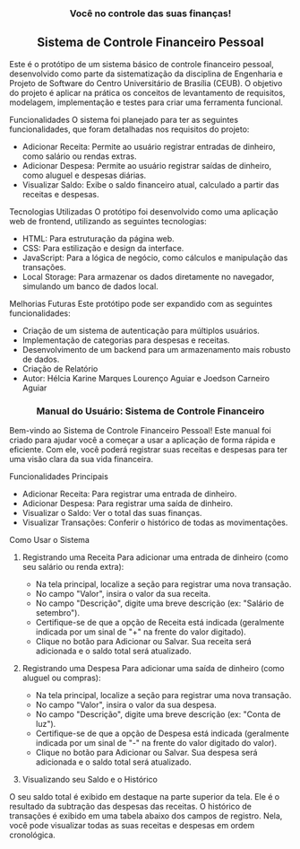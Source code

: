 
<h3 align="center">
Você no controle das suas finanças!
</h3>


<h2 align="center">
Sistema de Controle Financeiro Pessoal
 </h2> 
Este é o protótipo de um sistema básico de controle financeiro pessoal, desenvolvido como parte da sistematização da disciplina de Engenharia e Projeto de Software do Centro Universitário de Brasília (CEUB). O objetivo do projeto é aplicar na prática os conceitos de levantamento de requisitos, modelagem, implementação e testes para criar uma ferramenta funcional.


Funcionalidades
O sistema foi planejado para ter as seguintes funcionalidades, que foram detalhadas nos requisitos do projeto:

   * Adicionar Receita: Permite ao usuário registrar entradas de dinheiro, como salário ou rendas extras.
   * Adicionar Despesa: Permite ao usuário registrar saídas de dinheiro, como aluguel e despesas diárias.
   * Visualizar Saldo: Exibe o saldo financeiro atual, calculado a partir das receitas e despesas.


Tecnologias Utilizadas
O protótipo foi desenvolvido como uma aplicação web de frontend, utilizando as seguintes tecnologias:

   * HTML: Para estruturação da página web.
   * CSS: Para estilização e design da interface.
   * JavaScript: Para a lógica de negócio, como cálculos e manipulação das transações.
   * Local Storage: Para armazenar os dados diretamente no navegador, simulando um banco de dados local.



Melhorias Futuras
Este protótipo pode ser expandido com as seguintes funcionalidades:

   * Criação de um sistema de autenticação para múltiplos usuários.
   * Implementação de categorias para despesas e receitas.
   * Desenvolvimento de um backend para um armazenamento mais robusto de dados.
   * Criação de Relatório
   * Autor: Hélcia Karine Marques Lourenço Aguiar e Joedson Carneiro Aguiar


<h3 align="center">
Manual do Usuário: Sistema de Controle Financeiro
 </h3>


Bem-vindo ao Sistema de Controle Financeiro Pessoal! Este manual foi criado para ajudar você a começar a usar a aplicação de forma rápida e eficiente. Com ele, você poderá registrar suas receitas e despesas para ter uma visão clara da sua vida financeira.

Funcionalidades Principais

   * Adicionar Receita: Para registrar uma entrada de dinheiro.
   * Adicionar Despesa: Para registrar uma saída de dinheiro.
   * Visualizar o Saldo: Ver o total das suas finanças.
   * Visualizar Transações: Conferir o histórico de todas as movimentações.

Como Usar o Sistema

1. Registrando uma Receita
Para adicionar uma entrada de dinheiro (como seu salário ou renda extra):

   * Na tela principal, localize a seção para registrar uma nova transação.
   * No campo "Valor", insira o valor da sua receita.
   * No campo "Descrição", digite uma breve descrição (ex: "Salário de setembro").
   * Certifique-se de que a opção de Receita está indicada (geralmente indicada por um sinal de "+" na frente do valor digitado).
   * Clique no botão para Adicionar ou Salvar. Sua receita será adicionada e o saldo total será atualizado.

2. Registrando uma Despesa
Para adicionar uma saída de dinheiro (como aluguel ou compras):

   * Na tela principal, localize a seção para registrar uma nova transação.
   * No campo "Valor", insira o valor da sua despesa.
   * No campo "Descrição", digite uma breve descrição (ex: "Conta de luz").
   * Certifique-se de que a opção de Despesa está indicada (geralmente indicada por um sinal de "-" na frente do valor digitado do valor).
   * Clique no botão para Adicionar ou Salvar. Sua despesa será adicionada e o saldo total será atualizado.

3. Visualizando seu Saldo e o Histórico
   
O seu saldo total é exibido em destaque na parte superior da tela. Ele é o resultado da subtração das despesas das receitas.
O histórico de transações é exibido em uma tabela abaixo dos campos de registro. Nela, você pode visualizar todas as suas receitas e despesas em ordem cronológica.
